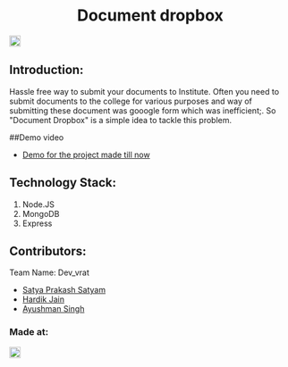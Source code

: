 <h1 align="center">Document dropbox</h1>
<p align="center">
</p>

<a href="https://hack36.com"> <img src="http://bit.ly/BuiltAtHack36" height=20px> </a>


## Introduction:
  Hassle free way to submit your documents to Institute. Often you need to submit documents to the college for various purposes and way of submitting these document was gooogle form which was inefficient;. So "Document Dropbox" is a simple idea to tackle this problem.
  
##Demo video

 * [Demo for the project made till now](https://github.com/N00Bmaster2810/Hack-36)

## Technology Stack:
  1) Node.JS
  2) MongoDB
  3) Express
  

## Contributors:

Team Name: Dev_vrat

* [Satya Prakash Satyam](https://github.com/N00Bmaster2810)
* [Hardik Jain](https://github.com/hardikj1008)
* [Ayushman Singh](https://github.com/mrayushman)


### Made at:
<a href="https://hack36.com"> <img src="http://bit.ly/BuiltAtHack36" height=20px> </a>
